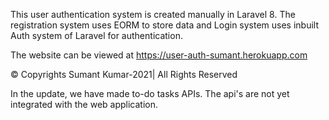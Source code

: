 This user authentication system is created manually in Laravel 8. The registration system uses EORM to store data and Login system uses inbuilt Auth system of Laravel for authentication.

The website can be viewed at https://user-auth-sumant.herokuapp.com

© Copyrights Sumant Kumar-2021| All Rights Reserved

In the update, we have made to-do tasks APIs. The api's are not yet integrated with the web application.